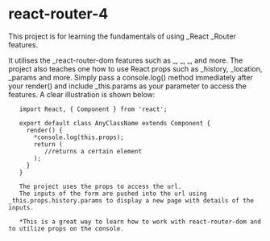 # react-router-4

This project is for learning the fundamentals of using _React _Router features.

It utilises the _react-router-dom features such as _<Switch>, _<Route>, _<Link>, and more.
The project also teaches one how to use React props such as _history, _location, _params and more.
Simply pass a console.log() method immediately after your render() and include _this.params as your parameter to access the features. A clear illustration is shown below:

       import React, { Component } from 'react';

       export default class AnyClassName extends Component {
         render() {
           *console.log(this.props);
           return (
              //returns a certain element
           );
         }
       }
       
       The project uses the props to access the url.
       The inputs of the form are pushed into the url using _this.props.history.params to display a new page with details of the inputs.
       
       *This is a great way to learn how to work with react-router-dom and to utilize props on the console.
